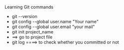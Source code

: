 Learning Git commands

* git --version
* git config --global user.name "Your name"
* git config --global user.email "your mail"
* git init project_name
* ==> go to project file
* git log ====> to check whether you committed or not
